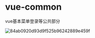 # vue-common
vue基本菜单登录等公共部分


![84ab0920d93d9f525b96242889e459f](https://github.com/user-attachments/assets/4d49dcec-2e9c-447a-baff-f3373043641c)

